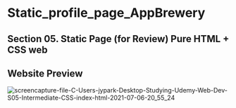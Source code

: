 # Static_profile_page_AppBrewery

## Section 05. Static Page (for Review) Pure HTML + CSS web

Website Preview
------------
![screencapture-file-C-Users-jypark-Desktop-Studying-Udemy-Web-Dev-S05-Intermediate-CSS-index-html-2021-07-06-20_55_24](https://user-images.githubusercontent.com/17328659/125827682-75ef5c44-d024-4d4a-9f6e-b99c060163d3.png)
